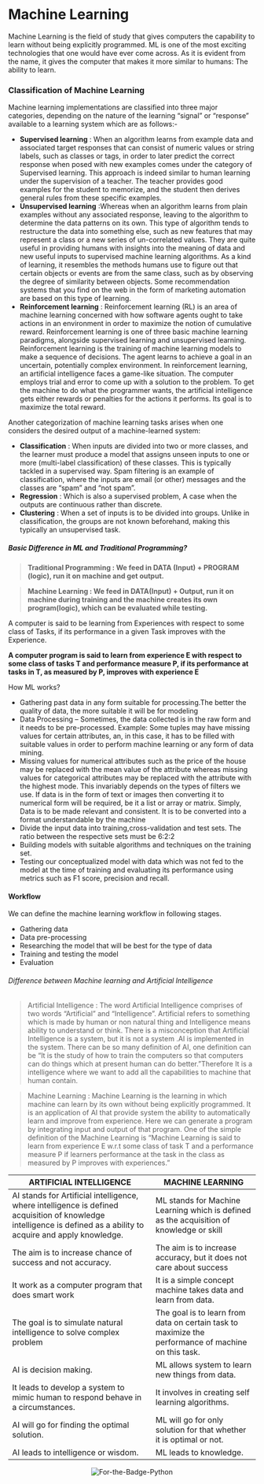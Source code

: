 # Machine Learning

Machine Learning is the field of study that gives computers the capability to learn without being explicitly programmed. ML is one of the most exciting technologies that one would have ever come across. As it is evident from the name, it gives the computer that makes it more similar to humans: The ability to learn.


### Classification of Machine Learning

Machine learning implementations are classified into three major categories, depending on the nature of the learning “signal” or “response” available to a learning system which are as follows:-

* **Supervised learning** : When an algorithm learns from example data and associated target responses that can consist of numeric values or string labels, such as classes or tags, in order to later predict the correct response when posed with new examples comes under the category of Supervised learning. This approach is indeed similar to human learning under the supervision of a teacher. The teacher provides good examples for the student to memorize, and the student then derives general rules from these specific examples.
* **Unsupervised learning** :Whereas when an algorithm learns from plain examples without any associated response, leaving to the algorithm to determine the data patterns on its own. This type of algorithm tends to restructure the data into something else, such as new features that may represent a class or a new series of un-correlated values. They are quite useful in providing humans with insights into the meaning of data and new useful inputs to supervised machine learning algorithms.
As a kind of learning, it resembles the methods humans use to figure out that certain objects or events are from the same class, such as by observing the degree of similarity between objects. Some recommendation systems that you find on the web in the form of marketing automation are based on this type of learning.
* **Reinforcement learning** : Reinforcement learning (RL) is an area of machine learning concerned with how software agents ought to take actions in an environment in order to maximize the notion of cumulative reward. Reinforcement learning is one of three basic machine learning paradigms, alongside supervised learning and unsupervised learning. Reinforcement learning is the training of machine learning models to make a sequence of decisions. The agent learns to achieve a goal in an uncertain, potentially complex environment. In reinforcement learning, an artificial intelligence faces a game-like situation. The computer employs trial and error to come up with a solution to the problem. To get the machine to do what the programmer wants, the artificial intelligence gets either rewards or penalties for the actions it performs. Its goal is to maximize the total reward.


Another categorization of machine learning tasks arises when one considers the desired output of a machine-learned system:

* **Classification** : When inputs are divided into two or more classes, and the learner must produce a model that assigns unseen inputs to one or more (multi-label classification) of these classes. This is typically tackled in a supervised way. Spam filtering is an example of classification, where the inputs are email (or other) messages and the classes are “spam” and “not spam”.
* **Regression** : Which is also a supervised problem, A case when the outputs are continuous rather than discrete.
* **Clustering** : When a set of inputs is to be divided into groups. Unlike in classification, the groups are not known beforehand, making this typically an unsupervised task.






##### Basic Difference in ML and Traditional Programming?

> **Traditional Programming : We feed in DATA (Input) + PROGRAM (logic), run it on machine and get output.**

> **Machine Learning : We feed in DATA(Input) + Output, run it on machine during training and the machine creates its own program(logic), which can be evaluated while testing.**
 


A computer is said to be learning from Experiences with respect to some class of Tasks, if its performance in a given Task improves with the Experience.

__A computer program is said to learn from experience E with respect to some class of tasks T and performance measure P, if its performance at tasks in T, as measured by P, improves with experience E__


How ML works?

* Gathering past data in any form suitable for processing.The better the quality of data, the more suitable it will be for modeling
* Data Processing – Sometimes, the data collected is in the raw form and it needs to be pre-processed.
Example: Some tuples may have missing values for certain attributes, an, in this case, it has to be filled with suitable values in order to perform machine learning or any form of data mining.
* Missing values for numerical attributes such as the price of the house may be replaced with the mean value of the attribute whereas missing values for categorical attributes may be replaced with the attribute with the highest mode. This invariably depends on the types of filters we use. If data is in the form of text or images then converting it to numerical form will be required, be it a list or array or matrix. Simply, Data is to be made relevant and consistent. It is to be converted into a format understandable by the machine
* Divide the input data into training,cross-validation and test sets. The ratio between the respective sets must be 6:2:2
* Building models with suitable algorithms and techniques on the training set.
* Testing our conceptualized model with data which was not fed to the model at the time of training and evaluating its performance using metrics such as F1 score, precision and recall.

#### Workflow 
We can define the machine learning workflow in following stages.
* Gathering data
* Data pre-processing
* Researching the model that will be best for the type of data
* Training and testing the model
* Evaluation



###### Difference between Machine learning and Artificial Intelligence
> Artificial Intelligence : The word Artificial Intelligence comprises of two words “Artificial” and “Intelligence”. Artificial refers to something which is made by human or non natural thing and Intelligence means ability to understand or think. There is a misconception that Artificial Intelligence is a system, but it is not a system .AI is implemented in the system. There can be so many definition of AI, one definition can be “It is the study of how to train the computers so that computers can do things which at present human can do better.”Therefore It is a intelligence where we want to add all the capabilities to machine that human contain.

> Machine Learning : Machine Learning is the learning in which machine can learn by its own without being explicitly programmed. It is an application of AI that provide system the ability to automatically learn and improve from experience. Here we can generate a program by integrating input and output of that program. One of the simple definition of the Machine Learning is “Machine Learning is said to learn from experience E w.r.t some class of task T and a performance measure P if learners performance at the task in the class as measured by P improves with experiences.”



ARTIFICIAL INTELLIGENCE |	MACHINE LEARNING
----------- | -------------
AI stands for Artificial intelligence, where intelligence is defined acquisition of knowledge intelligence is defined as a ability to acquire and apply knowledge.	 | ML stands for Machine Learning which is defined as the acquisition of knowledge or skill
The aim is to increase chance of success and not accuracy.	 | The aim is to increase accuracy, but it does not care about success
It work as a computer program that does smart work | 	It is a simple concept machine takes data and learn from data.
The goal is to simulate natural intelligence to solve complex problem | 	The goal is to learn from data on certain task to maximize the performance of machine on this task.
AI is decision making.	 | ML allows system to learn new things from data.
It leads to develop a system to mimic human to respond behave in a circumstances. | 	It involves in creating self learning algorithms.
AI will go for finding the optimal solution. | 	ML will go for only solution for that whether it is optimal or not.
AI leads to intelligence or wisdom. | 	ML leads to knowledge.

<p align="center">
  <img alt="For-the-Badge-Python" src="http://ForTheBadge.com/images/badges/made-with-python.svg">
  
</p>
